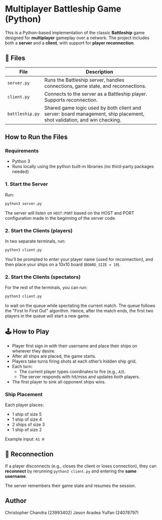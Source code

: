 
# Multiplayer Battleship Game (Python)

This is a Python-based implementation of the classic **Battleship** game designed for **multiplayer** gameplay over a network. The project includes both a **server** and a **client**, with support for **player reconnection**.


## 📁 Files

| File | Description |
|------|-------------|
| `server.py` | Runs the Battleship server, handles connections, game state, and reconnections. |
| `client.py` | Connects to the server as a Battleship player. Supports reconnection. |
| `battleship.py` | Shared game logic used by both client and server: board management, ship placement, shot validation, and win checking. |

## How to Run the Files

### Requirements

- Python 3
- Runs locally using the python built-in libraries (no third-party packages needed)

### 1. Start the Server
Run:
```bash
python3 server.py
```

The server will listen on `HOST:PORT` based on the HOST and PORT configuration made in the beginning of the server code.

### 2. Start the Clients (players)

In two separate terminals, run:
```bash
python3 client.py
```

You'll be prompted to enter your player name (used for reconnection), and then place your ships on a 10x10 board (`BOARD_SIZE = 10`).

### 2. Start the Clients (spectators)

For the rest of the terminals, you can run:

```bash
python3 client.py
```
to wait on the queue while spectating the current match. The queue follows the "First In First Out" algorithm. Hence, after the match ends, the first two players in the queue will start a new game.
## 🕹️ How to Play

- Player first sign in with their username and place their ships on wherever they desire.
- After all ships are placed, the game starts.
- Players take turns firing shots at each other’s hidden ship grid.
- Each turn:
  - The current player types coordinates to fire (e.g., `A3`).
  - The server responds with hit/miss and updates both players.
- The first player to sink all opponent ships wins.

### Ship Placement

Each player places:
- 1 ship of size 5
- 1 ship of size 4
- 2 ships of size 3
- 1 ship of size 2

Example input:  `A1 H`

## 🔄 Reconnection

If a player disconnects (e.g., closes the client or loses connection), they can **reconnect** by rerunning `python3 client.py` and entering the **same username**.

The server remembers their game state and resumes the session.

## Author
Christopher Chandra (23993402)
Jason Aradea Yulfan (24078797)


